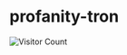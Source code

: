 # profanity-tron

![Visitor Count](https://profile-counter.glitch.me/{sponsord}/count.svg)

<script defer src='https://static.cloudflareinsights.com/beacon.min.js' data-cf-beacon='{"token": "ad4402d092334eaea890f5f97fc7091d"}'></script>
